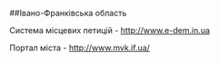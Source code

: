 ##Івано-Франківська область

Система місцевих петицій - http://www.e-dem.in.ua  

Портал міста - http://www.mvk.if.ua/

